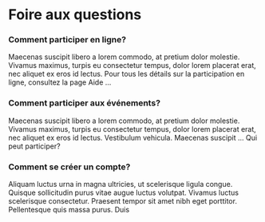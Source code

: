 Foire aux questions
======

### Comment participer en ligne?

Maecenas suscipit libero a lorem commodo, at pretium dolor molestie. Vivamus maximus, turpis eu consectetur tempus, dolor lorem placerat erat, nec aliquet ex eros id lectus. Pour tous les détails sur la participation en ligne, consultez la page Aide       ...

### Comment participer aux événements?

Maecenas suscipit libero a lorem commodo, at pretium dolor molestie. Vivamus maximus, turpis eu consectetur tempus, dolor lorem placerat erat, nec aliquet ex eros id lectus. Vestibulum vehicula. Maecenas suscipit        ...
Qui peut participer?

### Comment se créer un compte?
Aliquam luctus urna in magna ultricies, ut scelerisque ligula congue. Quisque sollicitudin purus vitae augue luctus volutpat. Vivamus luctus scelerisque consectetur. Praesent tempor sit amet nibh eget porttitor. Pellentesque quis massa purus. Duis
